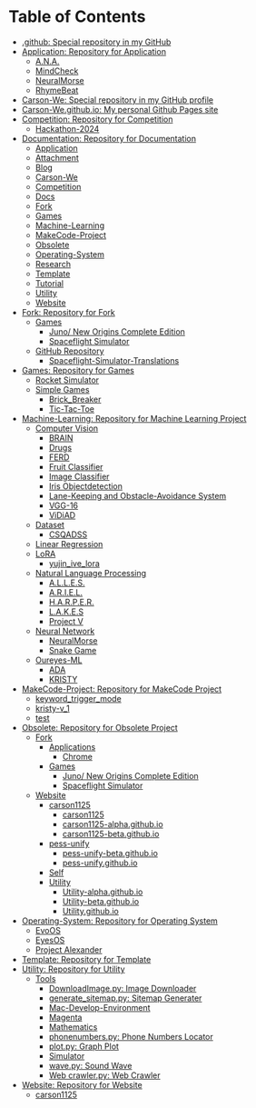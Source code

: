 # Table of Contents

- [.github: Special repository in my GitHub](https://github.com/Carson-We/.github)
- [Application: Repository for Application](https://github.com/Carson-We/)
  - [A.N.A.](https://github.com/Carson-We/Application/tree/main/A.N.A.)
  - [MindCheck](https://github.com/Carson-We/Application/tree/main/MindCheck)
  - [NeuralMorse](https://github.com/Carson-We/Application/tree/main/NeuralMorse)
  - [RhymeBeat](https://github.com/Carson-We/Application/tree/main/RhymeBeat)
- [Carson-We: Special repository in my GitHub profile](https://github.com/Carson-We/Carson-We.github.io)
- [Carson-We.github.io: My personal Github Pages site](https://github.com/Carson-We/)
- [Competition: Repository for Competition](https://github.com/Carson-We/Competition)
  - [Hackathon-2024](https://github.com/Carson-We/Competition/tree/main/Hackathon-2024)
- [Documentation: Repository for Documentation](https://github.com/Carson-We/Documentation)
  - [Application](https://github.com/Carson-We/Documentation/tree/main/Application)
  - [Attachment](https://github.com/Carson-We/Documentation/tree/main/Attachment)
  - [Blog](https://github.com/Carson-We/Documentation/tree/main/Blog)
  - [Carson-We](https://github.com/Carson-We/Documentation/tree/main/Carson-We)
  - [Competition](https://github.com/Carson-We/Documentation/tree/main/Competition)
  - [Docs](https://github.com/Carson-We/Documentation/tree/main/Docs)
  - [Fork](https://github.com/Carson-We/Documentation/tree/main/Fork)
  - [Games](https://github.com/Carson-We/Documentation/tree/main/Games)
  - [Machine-Learning](https://github.com/Carson-We/Documentation/tree/main/Machine-Learning)
  - [MakeCode-Project](https://github.com/Carson-We/Documentation/tree/main/MakeCode-Project)
  - [Obsolete](https://github.com/Carson-We/Documentation/tree/main/Obsolete)
  - [Operating-System](https://github.com/Carson-We/Documentation/tree/main/Operating-System)
  - [Research](https://github.com/Carson-We/Documentation/tree/main/Research)
  - [Template](https://github.com/Carson-We/Documentation/tree/main/Template)
  - [Tutorial](https://github.com/Carson-We/Documentation/tree/main/Tutorial)
  - [Utility](https://github.com/Carson-We/Documentation/tree/main/Utility)
  - [Website](https://github.com/Carson-We/Documentation/tree/main/Website)
- [Fork: Repository for Fork](https://github.com/Carson-We/Fork)
  - [Games](https://github.com/Carson-We/Fork/tree/main/Games)
    - [Juno/ New Origins Complete Edition](https://github.com/Carson-We/Fork/tree/main/Games/Juno%3A%20New%20Origins%20Complete%20Edition)
    - [Spaceflight Simulator](https://github.com/Carson-We/Fork/tree/main/Games/Spaceflight%20Simulator)
  - [GitHub Repository](https://github.com/Carson-We/Fork/tree/main/GitHub%20Repository)
    - [Spaceflight-Simulator-Translations](https://github.com/Carson-We/Fork/tree/main/GitHub%20Repository/Spaceflight-Simulator-Translations)
- [Games: Repository for Games](https://github.com/Carson-We/Games)
  - [Rocket Simulator](https://github.com/Carson-We/Games/tree/main/Rocket%20Simulator)
  - [Simple Games](https://github.com/Carson-We/Games/tree/main/Simple%20Games)
    - [Brick_Breaker](https://github.com/Carson-We/Games/blob/main/Simple%20Games/Brick_Breaker.java)
    - [Tic-Tac-Toe](https://github.com/Carson-We/Games/blob/main/Simple%20Games/tictactoe.py)
- [Machine-Learning: Repository for Machine Learning Project](https://github.com/Carson-We/Machine-Learning)
  - [Computer Vision]()
    - [BRAIN]()
    - [Drugs]()
    - [FERD]()
    - [Fruit Classifier]()
    - [Image Classifier]()
    - [Iris Objectdetection]()
    - [Lane-Keeping and Obstacle-Avoidance System]()
    - [VGG-16]()
    - [ViDiAD]()
  - [Dataset]()
    - [CSQADSS]()
  - [Linear Regression]()
  - [LoRA]()
    - [yujin_ive_lora]()
  - [Natural Language Processing]()
    - [A.L.L.E.S.]()
    - [A.R.I.E.L.]()
    - [H.A.R.P.E.R.]()
    - [L.A.K.E.S]()
    - [Project V]()
  - [Neural Network]()
    - [NeuralMorse]()
    - [Snake Game]()
  - [Oureyes-ML]()
    - [ADA]()
    - [KRISTY]()
- [MakeCode-Project: Repository for MakeCode Project](https://github.com/Carson-We/MakeCode-Project)
  - [keyword_trigger_mode]()
  - [kristy-v_1]()
  - [test]()
- [Obsolete: Repository for Obsolete Project](https://github.com/Carson-We/Obsolete)
  - [Fork]()
    - [Applications]()
      - [Chrome]()
    - [Games]()
      - [Juno/ New Origins Complete Edition]()
      - [Spaceflight Simulator]()
  - [Website]()
    - [carson1125]()
      - [carson1125]()
      - [carson1125-alpha.github.io]()
      - [carson1125-beta.github.io]()
    - [pess-unify]()
      - [pess-unify-beta.github.io]()
      - [pess-unify.github.io]()
    - [Self]()
    - [Utility]()
      - [Utility-alpha.github.io]()
      - [Utility-beta.github.io]()
      - [Utility.github.io]()
- [Operating-System: Repository for Operating System](https://github.com/Carson-We/Operating-System)
  - [EvoOS]()
  - [EyesOS]()
  - [Project Alexander]()
- [Template: Repository for Template](https://github.com/Carson-We/Template)
- [Utility: Repository for Utility](https://github.com/Carson-We/Utility)
  - [Tools]()
    - [DownloadImage.py: Image Downloader]()
    - [generate_sitemap.py: Sitemap Generater]()
    - [Mac-Develop-Environment]()
    - [Magenta]()
    - [Mathematics]()
    - [phonenumbers.py: Phone Numbers Locator]()
    - [plot.py: Graph Plot]()
    - [Simulator]()
    - [wave.py: Sound Wave]()
    - [Web crawler.py: Web Crawler]()
- [Website: Repository for Website](https://github.com/Carson-We/Website)
  - [carson1125]()
